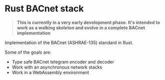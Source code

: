 # Rust BACnet stack

> **This is currently in a very early development phase. It's intended to work as a walking skeleton and evolve in a complete BACnet implementation**

Implementation of the BACnet (ASHRAE-135) standard in Rust.

Some of the goals are:

- Type safe BACnet telegram encoder and decoder
- Work with an asynchronous network stacks
- Work in a WebAssembly environment
